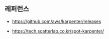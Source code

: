 


## 레퍼런스 ##

* https://github.com/aws/karpenter/releases

* https://tech.scatterlab.co.kr/spot-karpenter/
